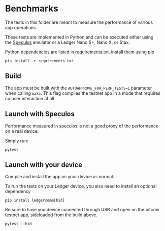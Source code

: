 # Benchmarks

The tests in this folder are meant to measure the performance of various app operations.

These tests are implemented in Python and can be executed either using the [Speculos](https://github.com/LedgerHQ/speculos) emulator or a Ledger Nano S+, Nano X, or Stax.

Python dependencies are listed in [requirements.txt](requirements.txt), install them using [pip](https://pypi.org/project/pip/)

```
pip install -r requirements.txt
```

## Build

The app must be built with the `AUTOAPPROVE_FOR_PERF_TESTS=1` parameter when calling `make`. This flag compiles the testnet app in a mode that requires no user interaction at all.

## Launch with Speculos

Performance measured in speculos is not a good proxy of the performance on a real device.

Simply run:

```
pytest
```

## Launch with your device

Compile and install the app on your device as normal.

To run the tests on your Ledger device, you also need to install an optional dependency

```
pip install ledgercomm[hid]
```

Be sure to have you device connected through USB and open on the bitcoin testnet app, sideloaded from the build above.

```
pytest --hid
```
